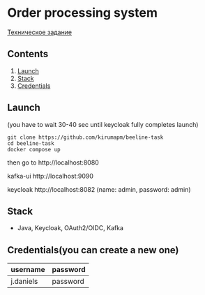 # Order processing system

[Техническое задание](..)

## Contents

1. [Launch](#guide)
2. [Stack](#stack)
2. [Credentials](#creds)

## Launch <a id="guide"></a>
(you have to wait 30-40 sec until keycloak fully completes launch)
```shell
git clone https://github.com/kirumapm/beeline-task
cd beeline-task
docker compose up
```
then go to http://localhost:8080

kafka-ui http://localhost:9090

keycloak http://localhost:8082 (name: admin, password: admin)

## Stack <a id="stack"></a>

- Java, Keycloak, OAuth2/OIDC, Kafka

## Credentials(you can create a new one) <a id="creds"></a>

| username  | password |
|:----------|----------|
| j.daniels | password | 